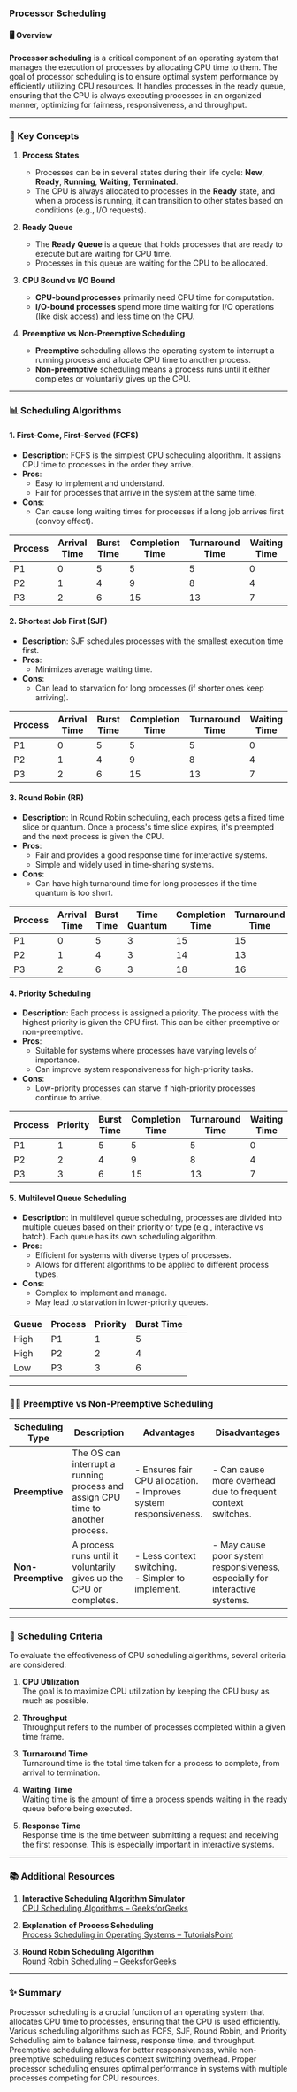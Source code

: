 ### Processor Scheduling

#### 🖥️ Overview  
**Processor scheduling** is a critical component of an operating system that manages the execution of processes by allocating CPU time to them. The goal of processor scheduling is to ensure optimal system performance by efficiently utilizing CPU resources. It handles processes in the ready queue, ensuring that the CPU is always executing processes in an organized manner, optimizing for fairness, responsiveness, and throughput.

---

### 🔑 Key Concepts

1. **Process States**
   - Processes can be in several states during their life cycle: **New**, **Ready**, **Running**, **Waiting**, **Terminated**.
   - The CPU is always allocated to processes in the **Ready** state, and when a process is running, it can transition to other states based on conditions (e.g., I/O requests).

2. **Ready Queue**
   - The **Ready Queue** is a queue that holds processes that are ready to execute but are waiting for CPU time.
   - Processes in this queue are waiting for the CPU to be allocated.

3. **CPU Bound vs I/O Bound**
   - **CPU-bound processes** primarily need CPU time for computation.
   - **I/O-bound processes** spend more time waiting for I/O operations (like disk access) and less time on the CPU.

4. **Preemptive vs Non-Preemptive Scheduling**
   - **Preemptive** scheduling allows the operating system to interrupt a running process and allocate CPU time to another process.
   - **Non-preemptive** scheduling means a process runs until it either completes or voluntarily gives up the CPU.

---

### 📊 Scheduling Algorithms

#### 1. **First-Come, First-Served (FCFS)**

- **Description**: FCFS is the simplest CPU scheduling algorithm. It assigns CPU time to processes in the order they arrive.
- **Pros**:
  - Easy to implement and understand.
  - Fair for processes that arrive in the system at the same time.
- **Cons**:
  - Can cause long waiting times for processes if a long job arrives first (convoy effect).

| **Process** | **Arrival Time** | **Burst Time** | **Completion Time** | **Turnaround Time** | **Waiting Time** |
|-------------|------------------|----------------|---------------------|---------------------|------------------|
| P1          | 0                | 5              | 5                   | 5                   | 0                |
| P2          | 1                | 4              | 9                   | 8                   | 4                |
| P3          | 2                | 6              | 15                  | 13                  | 7                |

#### 2. **Shortest Job First (SJF)**

- **Description**: SJF schedules processes with the smallest execution time first.
- **Pros**:
  - Minimizes average waiting time.
- **Cons**:
  - Can lead to starvation for long processes (if shorter ones keep arriving).

| **Process** | **Arrival Time** | **Burst Time** | **Completion Time** | **Turnaround Time** | **Waiting Time** |
|-------------|------------------|----------------|---------------------|---------------------|------------------|
| P1          | 0                | 5              | 5                   | 5                   | 0                |
| P2          | 1                | 4              | 9                   | 8                   | 4                |
| P3          | 2                | 6              | 15                  | 13                  | 7                |

#### 3. **Round Robin (RR)**

- **Description**: In Round Robin scheduling, each process gets a fixed time slice or quantum. Once a process's time slice expires, it's preempted and the next process is given the CPU.
- **Pros**:
  - Fair and provides a good response time for interactive systems.
  - Simple and widely used in time-sharing systems.
- **Cons**:
  - Can have high turnaround time for long processes if the time quantum is too short.

| **Process** | **Arrival Time** | **Burst Time** | **Time Quantum** | **Completion Time** | **Turnaround Time** | **Waiting Time** |
|-------------|------------------|----------------|-------------------|---------------------|---------------------|------------------|
| P1          | 0                | 5              | 3                 | 15                  | 15                  | 10               |
| P2          | 1                | 4              | 3                 | 14                  | 13                  | 9                |
| P3          | 2                | 6              | 3                 | 18                  | 16                  | 10               |

#### 4. **Priority Scheduling**

- **Description**: Each process is assigned a priority. The process with the highest priority is given the CPU first. This can be either preemptive or non-preemptive.
- **Pros**:
  - Suitable for systems where processes have varying levels of importance.
  - Can improve system responsiveness for high-priority tasks.
- **Cons**:
  - Low-priority processes can starve if high-priority processes continue to arrive.

| **Process** | **Priority** | **Burst Time** | **Completion Time** | **Turnaround Time** | **Waiting Time** |
|-------------|--------------|----------------|---------------------|---------------------|------------------|
| P1          | 1            | 5              | 5                   | 5                   | 0                |
| P2          | 2            | 4              | 9                   | 8                   | 4                |
| P3          | 3            | 6              | 15                  | 13                  | 7                |

#### 5. **Multilevel Queue Scheduling**

- **Description**: In multilevel queue scheduling, processes are divided into multiple queues based on their priority or type (e.g., interactive vs batch). Each queue has its own scheduling algorithm.
- **Pros**:
  - Efficient for systems with diverse types of processes.
  - Allows for different algorithms to be applied to different process types.
- **Cons**:
  - Complex to implement and manage.
  - May lead to starvation in lower-priority queues.

| **Queue**  | **Process** | **Priority** | **Burst Time** |
|------------|-------------|--------------|----------------|
| High       | P1          | 1            | 5              |
| High       | P2          | 2            | 4              |
| Low        | P3          | 3            | 6              |

---

### 🧑‍💻 Preemptive vs Non-Preemptive Scheduling

| **Scheduling Type**  | **Description**                                                                 | **Advantages**                                                             | **Disadvantages**                                                            |
|----------------------|---------------------------------------------------------------------------------|-----------------------------------------------------------------------------|-------------------------------------------------------------------------------|
| **Preemptive**        | The OS can interrupt a running process and assign CPU time to another process.  | - Ensures fair CPU allocation.<br> - Improves system responsiveness.        | - Can cause more overhead due to frequent context switches.                   |
| **Non-Preemptive**    | A process runs until it voluntarily gives up the CPU or completes.              | - Less context switching.<br> - Simpler to implement.                       | - May cause poor system responsiveness, especially for interactive systems.   |

---

### 🔄 Scheduling Criteria

To evaluate the effectiveness of CPU scheduling algorithms, several criteria are considered:

1. **CPU Utilization**  
   The goal is to maximize CPU utilization by keeping the CPU busy as much as possible.

2. **Throughput**  
   Throughput refers to the number of processes completed within a given time frame.

3. **Turnaround Time**  
   Turnaround time is the total time taken for a process to complete, from arrival to termination.

4. **Waiting Time**  
   Waiting time is the amount of time a process spends waiting in the ready queue before being executed.

5. **Response Time**  
   Response time is the time between submitting a request and receiving the first response. This is especially important in interactive systems.

---

### 📚 Additional Resources

1. **Interactive Scheduling Algorithm Simulator**  
   [CPU Scheduling Algorithms – GeeksforGeeks](https://www.geeksforgeeks.org/cpu-scheduling-algorithms/)

2. **Explanation of Process Scheduling**  
   [Process Scheduling in Operating Systems – TutorialsPoint](https://www.tutorialspoint.com/operating_system/os_process_scheduling.htm)

3. **Round Robin Scheduling Algorithm**  
   [Round Robin Scheduling – GeeksforGeeks](https://www.geeksforgeeks.org/round-robin-scheduling-algorithm/)

---

### ✨ Summary

Processor scheduling is a crucial function of an operating system that allocates CPU time to processes, ensuring that the CPU is used efficiently. Various scheduling algorithms such as FCFS, SJF, Round Robin, and Priority Scheduling aim to balance fairness, response time, and throughput. Preemptive scheduling allows for better responsiveness, while non-preemptive scheduling reduces context switching overhead. Proper processor scheduling ensures optimal performance in systems with multiple processes competing for CPU resources.